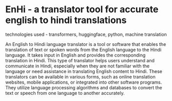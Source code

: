 # EnHi - a translator tool for accurate english to hindi translations

technologies used - transformers, huggingface, python, machine translation 

An English to Hindi language translator is a tool or software that enables the translation of text or spoken words from the English language to the Hindi language. It takes input in English and provides the corresponding translation in Hindi. This type of translator helps users understand and communicate in Hindi, especially when they are not familiar with the language or need assistance in translating English content to Hindi. These translators can be available in various forms, such as online translation websites, mobile applications, or integrated into other software programs. They utilize language processing algorithms and databases to convert the text or speech from one language to another accurately.

